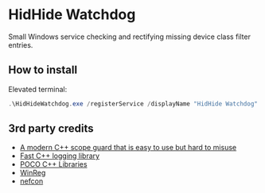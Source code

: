 # HidHide Watchdog

Small Windows service checking and rectifying missing device class filter entries.

## How to install

Elevated terminal:

```PowerShell
.\HidHideWatchdog.exe /registerService /displayName "HidHide Watchdog"
```

## 3rd party credits

- [A modern C++ scope guard that is easy to use but hard to misuse](https://github.com/ricab/scope_guard)
- [Fast C++ logging library](https://github.com/gabime/spdlog)
- [POCO C++ Libraries](https://pocoproject.org/)
- [WinReg](https://github.com/GiovanniDicanio/WinReg)
- [nefcon](https://github.com/nefarius/nefcon)

